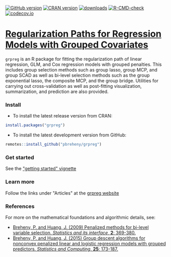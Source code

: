 <!-- badges: start -->
[![GitHub version](https://img.shields.io/endpoint?url=https://raw.githubusercontent.com/pbreheny/grpreg/master/.version.json&style=flat&logo=github)](https://github.com/pbreheny/grpreg)
[![CRAN version](https://img.shields.io/cran/v/grpreg?logo=R)](https://cran.r-project.org/package=grpreg)
[![downloads](https://cranlogs.r-pkg.org/badges/grpreg)](https://cran.r-project.org/package=grpreg)
[![R-CMD-check](https://github.com/pbreheny/grpreg/workflows/R-CMD-check/badge.svg)](https://github.com/pbreheny/grpreg/actions)
[![codecov.io](https://codecov.io/github/pbreheny/grpreg/coverage.svg?branch=master)](https://app.codecov.io/gh/pbreheny/grpreg)
<!-- badges: end -->

# [Regularization Paths for Regression Models with Grouped Covariates](https://pbreheny.github.io/grpreg/)

`grpreg` is an R package for fitting the regularization path of linear regression, GLM, and Cox regression models with grouped penalties.  This includes group selection methods such as group lasso, group MCP, and group SCAD as well as bi-level selection methods such as the group exponential lasso, the composite MCP, and the group bridge.  Utilities for carrying out cross-validation as well as post-fitting visualization, summarization, and prediction are also provided.

### Install

* To install the latest release version from CRAN:

``` r
install.packages("grpreg")
```

* To install the latest development version from GitHub:

``` r
remotes::install_github("pbreheny/grpreg")
```

### Get started

See the ["getting started" vignette](https://pbreheny.github.io/grpreg/articles/grpreg.html)

### Learn more

Follow the links under "Articles" at the [grpreg website](https://pbreheny.github.io/grpreg/)

### References

For more on the mathematical foundations and algorithmic details, see:

* [Breheny, P. and Huang, J. (2009) Penalized methods for bi-level variable selection.  *Statistics and its interface*, **2**: 369-380.](https://myweb.uiowa.edu/pbreheny/pdf/Breheny2009.pdf)
* [Breheny, P. and Huang, J. (2015) Group descent algorithms for nonconvex penalized linear and logistic regression models with grouped predictors. *Statistics and Computing*, **25**: 173-187.](https://dx.doi.org/10.1007/s11222-013-9424-2)
